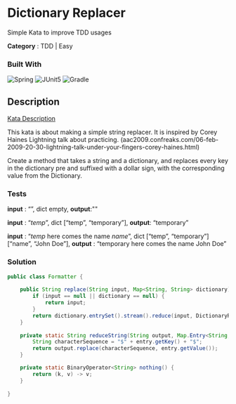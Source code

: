 # Dictionary Replacer
Simple Kata to improve TDD usages

**Category** : TDD | Easy

### Built With

![Spring](https://img.shields.io/static/v1?style=for-the-badge&message=Spring&color=6DB33F&logo=Spring&logoColor=FFFFFF&label=)
![JUnit5](https://img.shields.io/static/v1?style=for-the-badge&message=JUnit5&color=25A162&logo=JUnit5&logoColor=FFFFFF&label=)
![Gradle](https://img.shields.io/static/v1?style=for-the-badge&message=Gradle&color=02303A&logo=Gradle&logoColor=FFFFFF&label=)

## Description

[Kata Description](https://codingdojo.org/kata/LeapYears/?ref=blog.ippon.fr)

This kata is about making a simple string replacer. It is inspired by Corey Haines Lightning talk about practicing. (aac2009.confreaks.com/06-feb-2009-20-30-lightning-talk-under-your-fingers-corey-haines.html)

Create a method that takes a string and a dictionary, and replaces every key in the dictionary pre and suffixed with a dollar sign, with the corresponding value from the Dictionary.

### Tests

**input** : “”, dict empty, **output**:""

**input** : “$temp$”, dict [“temp”, “temporary”], **output**: “temporary”

**input** : “$temp$ here comes the name $name$”, dict [“temp”, “temporary”] [“name”, “John Doe”], **output** : “temporary here comes the name John Doe”

### Solution


```java
public class Formatter {
    
    public String replace(String input, Map<String, String> dictionary) {
        if (input == null || dictionary == null) {
            return input;
        }
        return dictionary.entrySet().stream().reduce(input, DictionaryReplacer::reduceString, nothing());
    }
    
    private static String reduceString(String output, Map.Entry<String, String> entry) {
        String characterSequence = "$" + entry.getKey() + "$";
        return output.replace(characterSequence, entry.getValue());
    }

    private static BinaryOperator<String> nothing() {
        return (k, v) -> v;
    }
    
}
``` 

